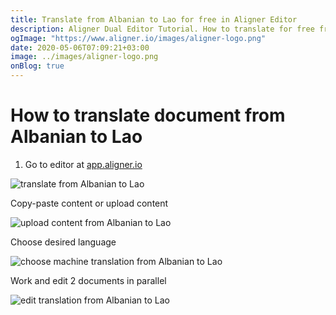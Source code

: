 ```yaml
---
title: Translate from Albanian to Lao for free in Aligner Editor
description: Aligner Dual Editor Tutorial. How to translate for free from Albanian to Lao. Aligner is multilingual document management platform. 
ogImage: "https://www.aligner.io/images/aligner-logo.png"
date: 2020-05-06T07:09:21+03:00
image: ../images/aligner-logo.png
onBlog: true
---
```


# How to translate document from Albanian to Lao

1. Go to editor at [app.aligner.io](https://app.aligner.io "Aligner App web page")

![translate from Albanian to Lao](../aligner-blank-editor.png "translate from Albanian to Lao")

Copy-paste content or upload content

![upload content from Albanian to Lao](../aligner-uploaded-document.png "upload content from Albanian to Lao")

Choose desired language

![choose machine translation from Albanian to Lao](../aligner-language-dropdown.png "choose machine translation from Albanian to Lao")

Work and edit 2 documents in parallel

![edit translation from Albanian to Lao](../aligner-double-sitded-editor.png "edit translation from Albanian to Lao")

